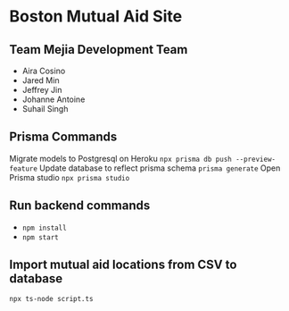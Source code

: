 # Boston Mutual Aid Site

## Team Mejia Development Team

* Aira Cosino
* Jared Min
* Jeffrey Jin
* Johanne Antoine
* Suhail Singh

## Prisma Commands
Migrate models to Postgresql on Heroku
`npx prisma db push --preview-feature`
Update database to reflect prisma schema
`prisma generate`
Open Prisma studio
`npx prisma studio`

## Run backend commands
* `npm install`
* `npm start`

## Import mutual aid locations from CSV to database
`npx ts-node script.ts`
